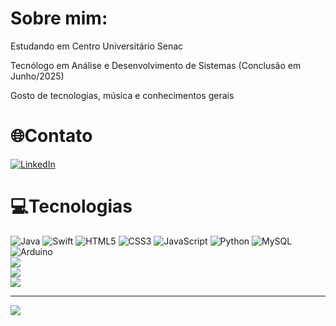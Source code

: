 # Sobre mim:
Estudando em Centro Universitário Senac
 
Tecnólogo em Análise e Desenvolvimento de Sistemas (Conclusão em Junho/2025)

Gosto de tecnologias, música e conhecimentos gerais

 

# 🌐Contato
[![LinkedIn](https://img.shields.io/badge/LinkedIn-%230077B5.svg?logo=linkedin&logoColor=white)](https://linkedin.com/in/josé-elias-gomes-camargo-38b966215)

 

# 💻Tecnologias
![Java](https://img.shields.io/badge/java-%23ED8B00.svg?style=for-the-badge&logo=java&logoColor=white) ![Swift](https://img.shields.io/badge/swift-F54A2A?style=for-the-badge&logo=swift&logoColor=white) ![HTML5](https://img.shields.io/badge/html5-%23E34F26.svg?style=for-the-badge&logo=html5&logoColor=white) ![CSS3](https://img.shields.io/badge/css3-%231572B6.svg?style=for-the-badge&logo=css3&logoColor=white) ![JavaScript](https://img.shields.io/badge/javascript-%23323330.svg?style=for-the-badge&logo=javascript&logoColor=%23F7DF1E) ![Python](https://img.shields.io/badge/python-3670A0?style=for-the-badge&logo=python&logoColor=ffdd54) ![MySQL](https://img.shields.io/badge/mysql-%2300f.svg?style=for-the-badge&logo=mysql&logoColor=white) ![Arduino](https://img.shields.io/badge/-Arduino-00979D?style=for-the-badge&logo=Arduino&logoColor=white)
<br>
![](https://github-readme-stats.vercel.app/api/top-langs/?username=joseegc&theme=omni&hide_border=true&include_all_commits=true&count_private=true&layout=compact)
<br>
![](https://github-readme-stats.vercel.app/api?username=joseegc&theme=omni&hide_border=true&include_all_commits=true&count_private=true)<br/>
![](https://github-readme-streak-stats.herokuapp.com/?user=joseegc&theme=omni&hide_border=true)<br/>
 

---
[![](https://visitcount.itsvg.in/api?id=joseegc&icon=5&color=10)](https://visitcount.itsvg.in)
